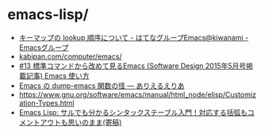 emacs-lisp/
===========

- [キーマップの lookup 順序について - はてなグループEmacs@kiwanami - Emacsグループ](http://emacs.g.hatena.ne.jp/kiwanami/20110606/1307385847)
- [kabipan.com/computer/emacs/](http://www.kabipan.com/computer/emacs/)
- [#13 標準コマンドから改めて見るEmacs (Software Design 2015年5月号掲載記事) Emacs 使い方](http://emacs.rubikitch.com/sd1505-builtin/)
- [Emacs の dump-emacs 関数の怪 — ありえるえりあ](http://dev.ariel-networks.com/Members/matsuyama/dump-emacs/)
- https://www.gnu.org/software/emacs/manual/html_node/elisp/Customization-Types.html
- [Emacs Lisp: サルでも分かるシンタックステーブル入門！対応する括弧もコメントアウトも思いのまま(寄稿)](http://emacs.rubikitch.com/syntax-table-beginner/)

